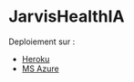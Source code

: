 # JarvisHealthIA

Deploiement sur : 
 - [Heroku](https://jarvis-health-ia.herokuapp.com/ "Jarvis Health IA")
 - [MS Azure](https://mednist.azurewebsites.net/ "MedNIST")
